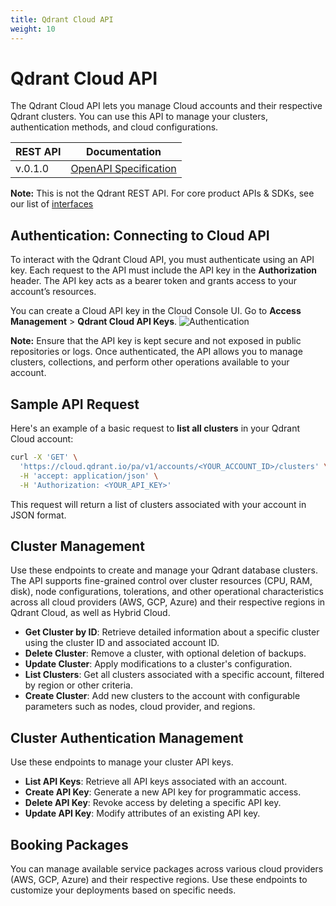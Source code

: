 ```yaml
---
title: Qdrant Cloud API
weight: 10
---
```

# Qdrant Cloud API 

The Qdrant Cloud API lets you manage Cloud accounts and their respective Qdrant clusters. You can use this API to manage your clusters, authentication methods, and cloud configurations. 

| REST API      | Documentation                                                                        |
| -------- | ------------------------------------------------------------------------------------ |
| v.0.1.0 | [OpenAPI Specification](https://cloud.qdrant.io/pa/v1/docs)                       |

**Note:** This is not the Qdrant REST API. For core product APIs & SDKs, see our list of [interfaces](/documentation/interfaces/)

## Authentication: Connecting to Cloud API
To interact with the Qdrant Cloud API, you must authenticate using an API key. Each request to the API must include the API key in the **Authorization** header. The API key acts as a bearer token and grants access to your account’s resources.

You can create a Cloud API key in the Cloud Console UI. Go to **Access Management** > **Qdrant Cloud API Keys**.
![Authentication](/documentation/cloud/authentication.png)

**Note:** Ensure that the API key is kept secure and not exposed in public repositories or logs.  Once authenticated, the API allows you to manage clusters, collections, and perform other operations available to your account.

## Sample API Request

Here's an example of a basic request to **list all clusters** in your Qdrant Cloud account:

```bash
curl -X 'GET' \
  'https://cloud.qdrant.io/pa/v1/accounts/<YOUR_ACCOUNT_ID>/clusters' \
  -H 'accept: application/json' \
  -H 'Authorization: <YOUR_API_KEY>'
```

This request will return a list of clusters associated with your account in JSON format.

## Cluster Management  
Use these endpoints to create and manage your Qdrant database clusters. The API supports fine-grained control over cluster resources (CPU, RAM, disk), node configurations, tolerations, and other operational characteristics across all cloud providers (AWS, GCP, Azure) and their respective regions in Qdrant Cloud, as well as Hybrid Cloud. 
   - **Get Cluster by ID**: Retrieve detailed information about a specific cluster using the cluster ID and associated account ID.
   - **Delete Cluster**: Remove a cluster, with optional deletion of backups.
   - **Update Cluster**: Apply modifications to a cluster's configuration.
   - **List Clusters**: Get all clusters associated with a specific account, filtered by region or other criteria.
   - **Create Cluster**: Add new clusters to the account with configurable parameters such as nodes, cloud provider, and regions.

## Cluster Authentication Management
Use these endpoints to manage your cluster API keys.
   - **List API Keys**: Retrieve all API keys associated with an account.
   - **Create API Key**: Generate a new API key for programmatic access.
   - **Delete API Key**: Revoke access by deleting a specific API key.
   - **Update API Key**: Modify attributes of an existing API key.

## Booking Packages
You can manage available service packages across various cloud providers (AWS, GCP, Azure) and their respective regions. Use these endpoints to customize your deployments based on specific needs. 
